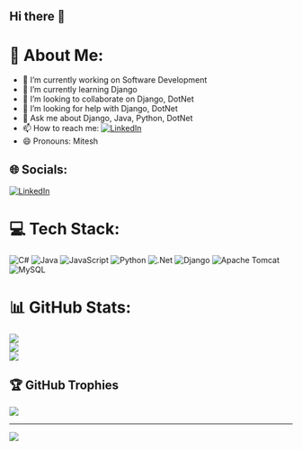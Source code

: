 ## Hi there 👋

# 💫 About Me:

- 🔭 I’m currently working on Software Development
- 🌱 I’m currently learning Django
- 👯 I’m looking to collaborate on Django, DotNet
- 🤔 I’m looking for help with Django, DotNet
- 💬 Ask me about Django, Java, Python, DotNet
- 📫 How to reach me: [![LinkedIn](https://img.shields.io/badge/LinkedIn-%230077B5.svg?logo=linkedin&logoColor=white)](https://linkedin.com/in/mitesh-shetkar-874a1a205) 
- 😄 Pronouns: Mitesh
 <!--
**shetkarmitesh/shetkarmitesh** is a ✨ _special_ ✨ repository because its `README.md` (this file) appears on your GitHub profile.

Here are some ideas to get you started:
- ⚡ Fun fact: ...
# 💫 About Me:
👀 I’m interested in Software Development<br>🌱 I’m currently learning Django<br>💬 Ask me about Django, Java, Python, DotNet<br>👯 I’m looking to collaborate on Django, DotNet, Java Projects
-->


## 🌐 Socials:
[![LinkedIn](https://img.shields.io/badge/LinkedIn-%230077B5.svg?logo=linkedin&logoColor=white)](https://linkedin.com/in/mitesh-shetkar-874a1a205) 

# 💻 Tech Stack:
![C#](https://img.shields.io/badge/c%23-%23239120.svg?style=for-the-badge&logo=csharp&logoColor=white) ![Java](https://img.shields.io/badge/java-%23ED8B00.svg?style=for-the-badge&logo=openjdk&logoColor=white) ![JavaScript](https://img.shields.io/badge/javascript-%23323330.svg?style=for-the-badge&logo=javascript&logoColor=%23F7DF1E) ![Python](https://img.shields.io/badge/python-3670A0?style=for-the-badge&logo=python&logoColor=ffdd54) ![.Net](https://img.shields.io/badge/.NET-5C2D91?style=for-the-badge&logo=.net&logoColor=white) ![Django](https://img.shields.io/badge/django-%23092E20.svg?style=for-the-badge&logo=django&logoColor=white) ![Apache Tomcat](https://img.shields.io/badge/apache%20tomcat-%23F8DC75.svg?style=for-the-badge&logo=apache-tomcat&logoColor=black) ![MySQL](https://img.shields.io/badge/mysql-4479A1.svg?style=for-the-badge&logo=mysql&logoColor=white)
# 📊 GitHub Stats:
![](https://github-readme-stats.vercel.app/api?username=shetkarmitesh&theme=dark&hide_border=false&include_all_commits=false&count_private=false)<br/>
![](https://github-readme-streak-stats.herokuapp.com/?user=shetkarmitesh&theme=dark&hide_border=false)<br/>
![](https://github-readme-stats.vercel.app/api/top-langs/?username=shetkarmitesh&theme=dark&hide_border=false&include_all_commits=false&count_private=false&layout=compact)

## 🏆 GitHub Trophies
![](https://github-profile-trophy.vercel.app/?username=shetkarmitesh&theme=radical&no-frame=false&no-bg=true&margin-w=4)

---
[![](https://visitcount.itsvg.in/api?id=shetkarmitesh&icon=0&color=0)](https://visitcount.itsvg.in)

<!-- Proudly created with GPRM ( https://gprm.itsvg.in ) -->
